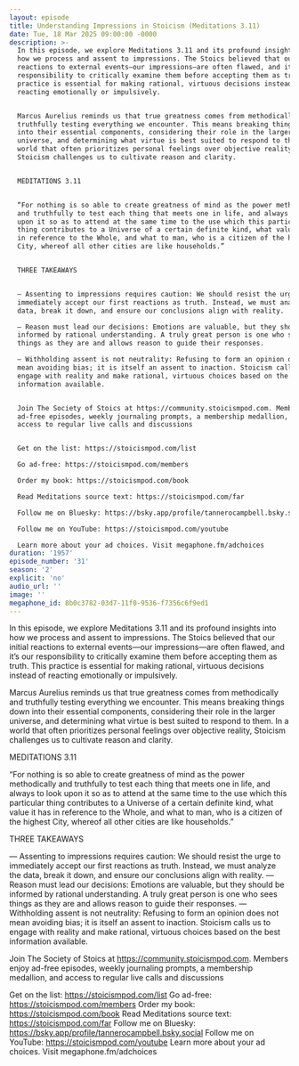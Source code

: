 ```yaml
---
layout: episode
title: Understanding Impressions in Stoicism (Meditations 3.11)
date: Tue, 18 Mar 2025 09:00:00 -0000
description: >-
  In this episode, we explore Meditations 3.11 and its profound insights into
  how we process and assent to impressions. The Stoics believed that our initial
  reactions to external events—our impressions—are often flawed, and it’s our
  responsibility to critically examine them before accepting them as truth. This
  practice is essential for making rational, virtuous decisions instead of
  reacting emotionally or impulsively.


  Marcus Aurelius reminds us that true greatness comes from methodically and
  truthfully testing everything we encounter. This means breaking things down
  into their essential components, considering their role in the larger
  universe, and determining what virtue is best suited to respond to them. In a
  world that often prioritizes personal feelings over objective reality,
  Stoicism challenges us to cultivate reason and clarity.


  MEDITATIONS 3.11


  “For nothing is so able to create greatness of mind as the power methodically
  and truthfully to test each thing that meets one in life, and always to look
  upon it so as to attend at the same time to the use which this particular
  thing contributes to a Universe of a certain definite kind, what value it has
  in reference to the Whole, and what to man, who is a citizen of the highest
  City, whereof all other cities are like households.”


  THREE TAKEAWAYS


  — Assenting to impressions requires caution: We should resist the urge to
  immediately accept our first reactions as truth. Instead, we must analyze the
  data, break it down, and ensure our conclusions align with reality.

  — Reason must lead our decisions: Emotions are valuable, but they should be
  informed by rational understanding. A truly great person is one who sees
  things as they are and allows reason to guide their responses.

  — Withholding assent is not neutrality: Refusing to form an opinion does not
  mean avoiding bias; it is itself an assent to inaction. Stoicism calls us to
  engage with reality and make rational, virtuous choices based on the best
  information available.


  Join The Society of Stoics at https://community.stoicismpod.com. Members enjoy
  ad-free episodes, weekly journaling prompts, a membership medallion, and
  access to regular live calls and discussions


  Get on the list: https://stoicismpod.com/list

  Go ad-free: https://stoicismpod.com/members

  Order my book: https://stoicismpod.com/book

  Read Meditations source text: https://stoicismpod.com/far

  Follow me on Bluesky: https://bsky.app/profile/tannerocampbell.bsky.social

  Follow me on YouTube: https://stoicismpod.com/youtube

  Learn more about your ad choices. Visit megaphone.fm/adchoices
duration: '1957'
episode_number: '31'
season: '2'
explicit: 'no'
audio_url: ''
image: ''
megaphone_id: 8b0c3782-03d7-11f0-9536-f7356c6f9ed1
---
```


In this episode, we explore Meditations 3.11 and its profound insights into how we process and assent to impressions. The Stoics believed that our initial reactions to external events—our impressions—are often flawed, and it’s our responsibility to critically examine them before accepting them as truth. This practice is essential for making rational, virtuous decisions instead of reacting emotionally or impulsively.

Marcus Aurelius reminds us that true greatness comes from methodically and truthfully testing everything we encounter. This means breaking things down into their essential components, considering their role in the larger universe, and determining what virtue is best suited to respond to them. In a world that often prioritizes personal feelings over objective reality, Stoicism challenges us to cultivate reason and clarity.

MEDITATIONS 3.11

“For nothing is so able to create greatness of mind as the power methodically and truthfully to test each thing that meets one in life, and always to look upon it so as to attend at the same time to the use which this particular thing contributes to a Universe of a certain definite kind, what value it has in reference to the Whole, and what to man, who is a citizen of the highest City, whereof all other cities are like households.”

THREE TAKEAWAYS

— Assenting to impressions requires caution: We should resist the urge to immediately accept our first reactions as truth. Instead, we must analyze the data, break it down, and ensure our conclusions align with reality.
— Reason must lead our decisions: Emotions are valuable, but they should be informed by rational understanding. A truly great person is one who sees things as they are and allows reason to guide their responses.
— Withholding assent is not neutrality: Refusing to form an opinion does not mean avoiding bias; it is itself an assent to inaction. Stoicism calls us to engage with reality and make rational, virtuous choices based on the best information available.

Join The Society of Stoics at https://community.stoicismpod.com. Members enjoy ad-free episodes, weekly journaling prompts, a membership medallion, and access to regular live calls and discussions

Get on the list: https://stoicismpod.com/list
Go ad-free: https://stoicismpod.com/members
Order my book: https://stoicismpod.com/book
Read Meditations source text: https://stoicismpod.com/far
Follow me on Bluesky: https://bsky.app/profile/tannerocampbell.bsky.social
Follow me on YouTube: https://stoicismpod.com/youtube
Learn more about your ad choices. Visit megaphone.fm/adchoices